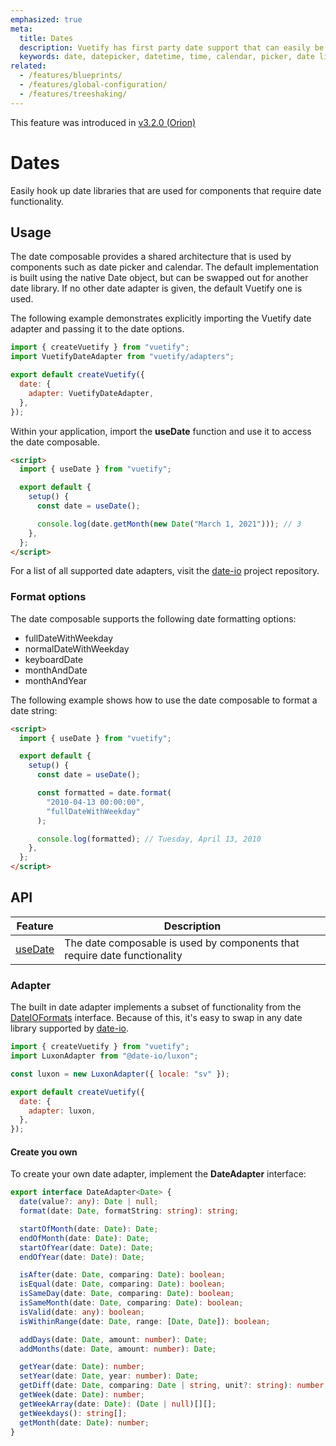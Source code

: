 ```yaml
---
emphasized: true
meta:
  title: Dates
  description: Vuetify has first party date support that can easily be swapped for another date library
  keywords: date, datepicker, datetime, time, calendar, picker, date library
related:
  - /features/blueprints/
  - /features/global-configuration/
  - /features/treeshaking/
---
```


<alert type="success">

This feature was introduced in [v3.2.0 (Orion)](https://github.com/vuetifyjs/vuetify/releases/tag/v3.2.0)

</alert>

# Dates

Easily hook up date libraries that are used for components that require date functionality.

<entry />

## Usage

The date composable provides a shared architecture that is used by components such as date picker and calendar. The default implementation is built using the native Date object, but can be swapped out for another date library. If no other date adapter is given, the default Vuetify one is used.

The following example demonstrates explicitly importing the Vuetify date adapter and passing it to the date options.

```js { resource="src/plugins/vuetify.js" }
import { createVuetify } from "vuetify";
import VuetifyDateAdapter from "vuetify/adapters";

export default createVuetify({
  date: {
    adapter: VuetifyDateAdapter,
  },
});
```

Within your application, import the **useDate** function and use it to access the date composable.

```html { resource="src/views/Date.vue" }
<script>
  import { useDate } from "vuetify";

  export default {
    setup() {
      const date = useDate();

      console.log(date.getMonth(new Date("March 1, 2021"))); // 3
    },
  };
</script>
```

<alert type="info">

For a list of all supported date adapters, visit the [date-io](https://github.com/dmtrKovalenko/date-io#projects) project repository.

</alert>

### Format options

The date composable supports the following date formatting options:

- fullDateWithWeekday
- normalDateWithWeekday
- keyboardDate
- monthAndDate
- monthAndYear

The following example shows how to use the date composable to format a date string:

```html { resource="src/views/Date.vue" }
<script>
  import { useDate } from "vuetify";

  export default {
    setup() {
      const date = useDate();

      const formatted = date.format(
        "2010-04-13 00:00:00",
        "fullDateWithWeekday"
      );

      console.log(formatted); // Tuesday, April 13, 2010
    },
  };
</script>
```

## API

| Feature                   | Description                                                               |
| ------------------------- | ------------------------------------------------------------------------- |
| [useDate](/api/use-date/) | The date composable is used by components that require date functionality |

<api-inline hide-links />

### Adapter

The built in date adapter implements a subset of functionality from the [DateIOFormats](https://github.com/dmtrKovalenko/date-io/blob/master/packages/core/IUtils.d.ts) interface. Because of this, it's easy to swap in any date library supported by [date-io](https://github.com/dmtrKovalenko/date-io).

```js { resource="src/plugins/vuetify.js" }
import { createVuetify } from "vuetify";
import LuxonAdapter from "@date-io/luxon";

const luxon = new LuxonAdapter({ locale: "sv" });

export default createVuetify({
  date: {
    adapter: luxon,
  },
});
```

#### Create you own

To create your own date adapter, implement the **DateAdapter** interface:

```ts
export interface DateAdapter<Date> {
  date(value?: any): Date | null;
  format(date: Date, formatString: string): string;

  startOfMonth(date: Date): Date;
  endOfMonth(date: Date): Date;
  startOfYear(date: Date): Date;
  endOfYear(date: Date): Date;

  isAfter(date: Date, comparing: Date): boolean;
  isEqual(date: Date, comparing: Date): boolean;
  isSameDay(date: Date, comparing: Date): boolean;
  isSameMonth(date: Date, comparing: Date): boolean;
  isValid(date: any): boolean;
  isWithinRange(date: Date, range: [Date, Date]): boolean;

  addDays(date: Date, amount: number): Date;
  addMonths(date: Date, amount: number): Date;

  getYear(date: Date): number;
  setYear(date: Date, year: number): Date;
  getDiff(date: Date, comparing: Date | string, unit?: string): number;
  getWeek(date: Date): number;
  getWeekArray(date: Date): (Date | null)[][];
  getWeekdays(): string[];
  getMonth(date: Date): number;
}
```
